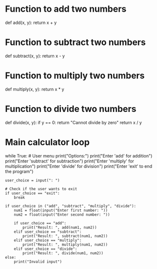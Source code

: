 # Function to add two numbers
def add(x, y):
    return x + y

# Function to subtract two numbers
def subtract(x, y):
    return x - y

# Function to multiply two numbers
def multiply(x, y):
    return x * y

# Function to divide two numbers
def divide(x, y):
    if y == 0:
        return "Cannot divide by zero"
    return x / y

# Main calculator loop
while True:
    # User menu
    print("Options:")
    print("Enter 'add' for addition")
    print("Enter 'subtract' for subtraction")
    print("Enter 'multiply' for multiplication")
    print("Enter 'divide' for division")
    print("Enter 'exit' to end the program")

    user_choice = input(": ")

    # Check if the user wants to exit
    if user_choice == "exit":
        break

    if user_choice in ("add", "subtract", "multiply", "divide"):
        num1 = float(input("Enter first number: "))
        num2 = float(input("Enter second number: "))

        if user_choice == "add":
            print("Result: ", add(num1, num2))
        elif user_choice == "subtract":
            print("Result: ", subtract(num1, num2))
        elif user_choice == "multiply":
            print("Result: ", multiply(num1, num2))
        elif user_choice == "divide":
            print("Result: ", divide(num1, num2))
    else:
        print("Invalid input")
